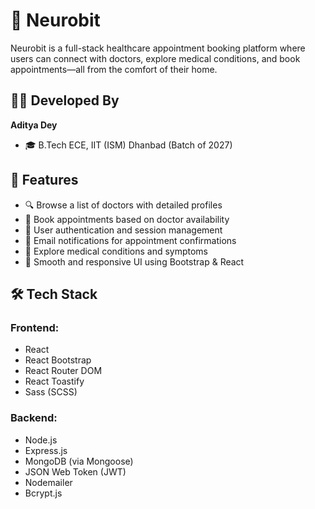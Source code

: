 # 🧠 Neurobit

Neurobit is a full-stack healthcare appointment booking platform where users can connect with doctors, explore medical conditions, and book appointments—all from the comfort of their home.

## 👨‍💻 Developed By

**Aditya Dey**  
- 🎓 B.Tech ECE, IIT (ISM) Dhanbad (Batch of 2027)  

## 🚀 Features

- 🔍 Browse a list of doctors with detailed profiles
- 📅 Book appointments based on doctor availability
- 🔐 User authentication and session management
- 🧾 Email notifications for appointment confirmations
- 🧠 Explore medical conditions and symptoms
- 💬 Smooth and responsive UI using Bootstrap & React

## 🛠️ Tech Stack

### Frontend:
- React
- React Bootstrap
- React Router DOM
- React Toastify
- Sass (SCSS)

### Backend:
- Node.js
- Express.js
- MongoDB (via Mongoose)
- JSON Web Token (JWT)
- Nodemailer
- Bcrypt.js

